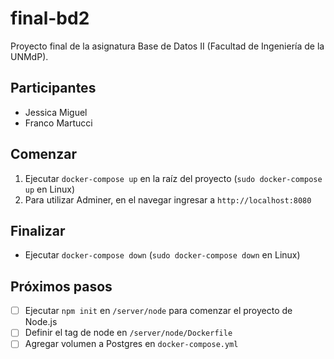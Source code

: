 # final-bd2

Proyecto final de la asignatura Base de Datos II (Facultad de Ingeniería de la UNMdP).

## Participantes

- Jessica Miguel
- Franco Martucci

## Comenzar

1. Ejecutar `docker-compose up` en la raíz del proyecto (`sudo docker-compose up` en Linux)
2. Para utilizar Adminer, en el navegar ingresar a `http://localhost:8080`

## Finalizar

- Ejecutar `docker-compose down` (`sudo docker-compose down` en Linux)

## Próximos pasos

- [ ] Ejecutar `npm init` en `/server/node` para comenzar el proyecto de Node.js
- [ ] Definir el tag de node en `/server/node/Dockerfile`
- [ ] Agregar volumen a Postgres en `docker-compose.yml`
